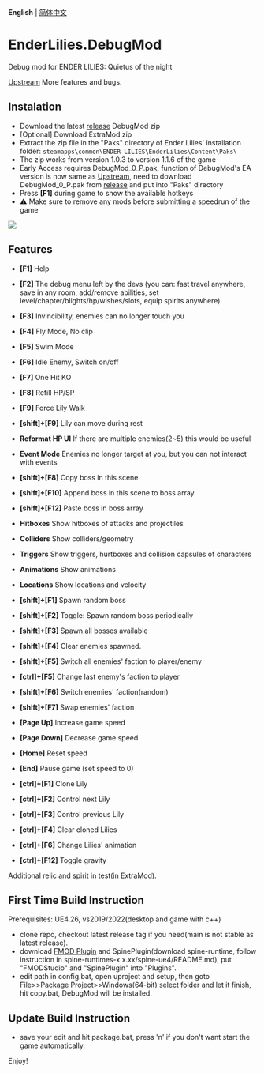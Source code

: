 **English** | [简体中文](README_CN.md)
# EnderLilies.DebugMod
Debug mod for ENDER LILIES: Quietus of the night

[Upstream](https://github.com/Trexounay/EnderLilies.DebugMod) More features and bugs.
## Instalation
 - Download the latest [release](https://github.com/EnderLiliesFans5040/EnderLilies-Debug-Mod/releases/latest) DebugMod zip
 - [Optional] Download ExtraMod zip
 - Extract the zip file in the "Paks" directory of Ender Lilies' installation folder:
 `steamapps\common\ENDER LILIES\EnderLilies\Content\Paks\`
 - The zip works from version 1.0.3 to version 1.1.6 of the game
 - Early Access requires DebugMod_0_P.pak, function of DebugMod's EA version is now same as [Upstream](https://github.com/Trexounay/EnderLilies.DebugMod), need to download DebugMod_0_P.pak from [release](https://github.com/EnderLiliesFans5040/EnderLilies-Debug-Mod/releases/latest) and put into "Paks" directory
 - Press **[F1]** during game to show the available hotkeys
 - :warning:  Make sure to remove any mods before submitting a speedrun of the game

![](https://i.imgur.com/cVu3sxn.jpg)

## Features
 - **[F1]** Help
 - **[F2]** The debug menu left by the devs (you can: fast travel anywhere, save in any room, add/remove abilities, set level/chapter/blights/hp/wishes/slots, equip spirits anywhere)
 - **[F3]** Invincibility, enemies can no longer touch you
 - **[F4]** Fly Mode, No clip
 - **[F5]** Swim Mode
 - **[F6]** Idle Enemy, Switch on/off
 - **[F7]** One Hit KO
 - **[F8]** Refill HP/SP
 - **[F9]** Force Lily Walk
 - **[shift]+[F9]** Lily can move during rest
 - **Reformat HP UI** If there are multiple enemies(2~5) this would be useful
 - **Event Mode** Enemies no longer target at you, but you can not interact with events
 - **[shift]+[F8]** Copy boss in this scene
 - **[shift]+[F10]** Append boss in this scene to boss array 
 - **[shift]+[F12]** Paste boss in boss array

 - **Hitboxes** Show hitboxes of attacks and projectiles
 - **Colliders** Show colliders/geometry
 - **Triggers** Show triggers, hurtboxes and collision capsules of characters
 - **Animations** Show animations
 - **Locations** Show locations and velocity
 - **[shift]+[F1]** Spawn random boss
 - **[shift]+[F2]** Toggle: Spawn random boss periodically
 - **[shift]+[F3]** Spawn all bosses available
 - **[shift]+[F4]** Clear enemies spawned.
 - **[shift]+[F5]** Switch all enemies' faction to player/enemy
 - **[ctrl]+[F5]** Change last enemy's faction to player
 - **[shift]+[F6]** Switch enemies' faction(random)
 - **[shift]+[F7]** Swap enemies' faction
 
 - **[Page Up]** Increase game speed
 - **[Page Down]** Decrease game speed
 - **[Home]** Reset speed
 - **[End]** Pause game (set speed to 0)

 - **[ctrl]+[F1]** Clone Lily
 - **[ctrl]+[F2]** Control next Lily
 - **[ctrl]+[F3]** Control previous Lily
 - **[ctrl]+[F4]** Clear cloned Lilies
 - **[ctrl]+[F6]** Change Lilies' animation
 - **[ctrl]+[F12]** Toggle gravity

Additional relic and spirit in test(in ExtraMod).

## First Time Build Instruction
Prerequisites: UE4.26, vs2019/2022(desktop and game with c++)
- clone repo, checkout latest release tag if you need(main is not stable as latest release).
- download [FMOD Plugin](https://www.fmod.com/download#fmodforunreal) and SpinePlugin(download spine-runtime, follow instruction in spine-runtimes-x.x.xx/spine-ue4/README.md), put "FMODStudio" and "SpinePlugin" into "Plugins".
- edit path in config.bat, open uproject and setup, then goto File>>Package Project>>Windows(64-bit) select folder and let it finish, hit copy.bat, DebugMod will be installed.

## Update Build Instruction
- save your edit and hit package.bat, press 'n' if you don't want start the game automatically.

Enjoy!
